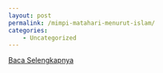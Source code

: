 ```yaml
---
layout: post
permalink: /mimpi-matahari-menurut-islam/
categories:
    - Uncategorized
---
```


[Baca Selengkapnya](/03)